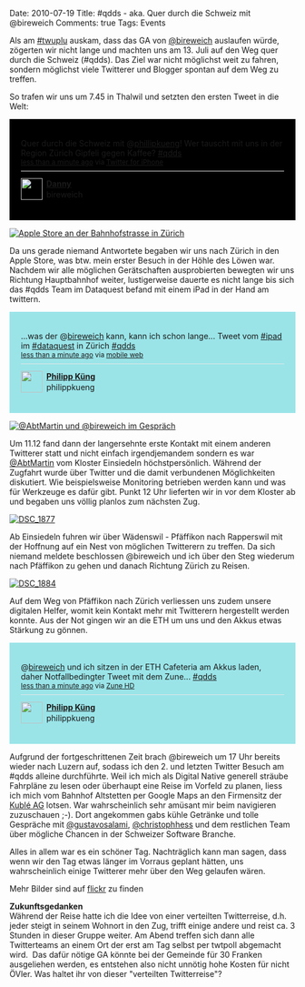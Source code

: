 Date: 2010-07-19
Title: #qdds - aka. Quer durch die Schweiz mit @bireweich
Comments: true
Tags: Events

<p>Als am <a href="https://twtvite.com/twuplu3">#twuplu</a> auskam, dass das GA von <a
        href="https://twitter.com/bireweich">@bireweich</a> auslaufen würde, zögerten wir nicht lange und machten uns am
    13. Juli auf den Weg quer durch die Schweiz (#qdds). Das Ziel war nicht möglichst weit zu fahren, sondern möglichst
    viele Twitterer und Blogger spontan auf dem Weg zu treffen.</p>

<p>So trafen wir uns um 7.45 in Thalwil und setzten den ersten Tweet in die Welt: </p>
<!-- https://twitter.com/bireweich/status/18415363542 -->
<style type='text/css'>
    .bbpBox18415363542 {
        background: url(https://a1.twimg.com/profile_background_images/57099250/Kopie_von_birne-t9553.jpg) #000000;
        padding: 20px;
    }

    p.bbpTweet {
        background: #fff;
        padding: 10px 12px 10px 12px;
        margin: 0;
        min-height: 48px;
        color: #000;
        font-size: 18px !important;
        line-height: 22px;
        -moz-border-radius: 5px;
        -webkit-border-radius: 5px
    }

    p.bbpTweet span.metadata {
        display: block;
        width: 100%;
        clear: both;
        margin-top: 8px;
        padding-top: 12px;
        height: 40px;
        border-top: 1px solid #fff;
        border-top: 1px solid #e6e6e6
    }

    p.bbpTweet span.metadata span.author {
        line-height: 19px
    }

    p.bbpTweet span.metadata span.author img {
        float: left;
        margin: 0 7px 0 0px;
        width: 38px;
        height: 38px
    }

    p.bbpTweet a:hover {
        text-decoration: underline
    }

    p.bbpTweet span.timestamp {
        font-size: 12px;
        display: block
    }

</style>
<div class='bbpBox18415363542'>
    <p class='bbpTweet'>Quer durch die Schweiz mit @<a class="tweet-url username" href="https://twitter.com/phillipkueng"
            rel="nofollow">phillipkueng</a>! Wer tauscht mit uns in der Region Zürich Gipfeli gegen Kaffee? <a
            href="https://twitter.com/search?q=%23qdds" title="#qdds" class="tweet-url hashtag"
            rel="nofollow">#qdds</a><span class='timestamp'><a title='Tue Jul 13 05:52:35 +0000 2010'
                href='https://twitter.com/bireweich/status/18415363542'>less than a minute ago</a> via <a
                href="https://twitter.com/" rel="nofollow">Twitter for iPhone</a></span><span class='metadata'><span
                class='author'><a href='https://twitter.com/bireweich'><img
                        src='https://a3.twimg.com/profile_images/1074233751/image_normal.jpg' /></a><strong><a
                        href='https://twitter.com/bireweich'>Danny</a></strong><br />bireweich</span></span></p>
</div> <!-- end of tweet -->

<p><a title="Apple Store an der Bahnhofstrasse in Zürich by Philipp Küng, on Flickr"
        href="https://www.flickr.com/photos/agentcmos/4805141408/"><img alt="Apple Store an der Bahnhofstrasse in Zürich"
            src="https://farm5.static.flickr.com/4135/4805141408_1b03340c61_b.jpg" /></a></p>

<p>Da uns gerade niemand Antwortete begaben wir uns nach Zürich in den Apple Store, was btw. mein erster Besuch in der
    Höhle des Löwen war. Nachdem wir alle möglichen Gerätschaften ausprobierten bewegten wir uns Richtung Hauptbahnhof
    weiter, lustigerweise dauerte es nicht lange bis sich das #qdds Team im Dataquest befand mit einem iPad in der Hand
    am twittern. </p>
<!-- https://twitter.com/philippkueng/status/18421088823 -->
<style type='text/css'>
    .bbpBox18421088823 {
        background: url(https://s.twimg.com/a/1279047709/images/themes/theme1/bg.png) #9ae4e8;
        padding: 20px;
    }

    p.bbpTweet {
        background: #fff;
        padding: 10px 12px 10px 12px;
        margin: 0;
        min-height: 48px;
        color: #000;
        font-size: 18px !important;
        line-height: 22px;
        -moz-border-radius: 5px;
        -webkit-border-radius: 5px
    }

    p.bbpTweet span.metadata {
        display: block;
        width: 100%;
        clear: both;
        margin-top: 8px;
        padding-top: 12px;
        height: 40px;
        border-top: 1px solid #fff;
        border-top: 1px solid #e6e6e6
    }

    p.bbpTweet span.metadata span.author {
        line-height: 19px
    }

    p.bbpTweet span.metadata span.author img {
        float: left;
        margin: 0 7px 0 0px;
        width: 38px;
        height: 38px
    }

    p.bbpTweet a:hover {
        text-decoration: underline
    }

    p.bbpTweet span.timestamp {
        font-size: 12px;
        display: block
    }

</style>
<div class='bbpBox18421088823'>
    <p class='bbpTweet'>...was der @<a class="tweet-url username" href="https://twitter.com/bireweich"
            rel="nofollow">bireweich</a> kann, kann ich schon lange... Tweet vom <a
            href="https://twitter.com/search?q=%23ipad" title="#ipad" class="tweet-url hashtag" rel="nofollow">#ipad</a>
        im <a href="https://twitter.com/search?q=%23dataquest" title="#dataquest" class="tweet-url hashtag"
            rel="nofollow">#dataquest</a> in Zürich <a href="https://twitter.com/search?q=%23qdds" title="#qdds"
            class="tweet-url hashtag" rel="nofollow">#qdds</a><span class='timestamp'><a
                title='Tue Jul 13 08:03:04 +0000 2010' href='https://twitter.com/philippkueng/status/18421088823'>less
                than a minute ago</a> via <a href="https://mobile.twitter.com" rel="nofollow">mobile web</a></span><span
            class='metadata'><span class='author'><a href='https://twitter.com/philippkueng'><img
                        src='https://a3.twimg.com/profile_images/979630681/philippkueng_normal.jpg' /></a><strong><a
                        href='https://twitter.com/philippkueng'>Philipp Küng</a></strong><br />philippkueng</span></span>
    </p>
</div> <!-- end of tweet -->

<p><a title="@AbtMartin und @bireweich im Gespräch by Philipp Küng, on Flickr"
        href="https://www.flickr.com/photos/agentcmos/4804515545/"><img alt="@AbtMartin und @bireweich im Gespräch"
            src="https://farm5.static.flickr.com/4122/4804515545_5536c9115c_b.jpg" /></a></p>

<p>Um 11.12 fand dann der langersehnte erste Kontakt mit einem anderen Twitterer statt und nicht einfach irgendjemandem
    sondern es war <a href="https://twitter.com/AbtMartin">@AbtMartin</a> vom Kloster Einsiedeln höchstpersönlich.
    Während der Zugfahrt wurde über Twitter und die damit verbundenen Möglichkeiten diskutiert. Wie beispielsweise
    Monitoring betrieben werden kann und was für Werkzeuge es dafür gibt. Punkt 12 Uhr lieferten wir in vor dem Kloster
    ab und begaben uns völlig planlos zum nächsten Zug.</p>

<p><a title="DSC_1877 by Philipp Küng, on Flickr" href="https://www.flickr.com/photos/agentcmos/4805156366/"><img
            alt="DSC_1877" src="https://farm5.static.flickr.com/4135/4805156366_6ab3a1b9b4_b.jpg" /></a></p>

<p>Ab Einsiedeln fuhren wir über Wädenswil - Pfäffikon nach Rapperswil mit der Hoffnung auf ein Nest von möglichen
    Twitterern zu treffen. Da sich niemand meldete beschlossen @bireweich und ich über den Steg wiederum nach Pfäffikon
    zu gehen und danach Richtung Zürich zu Reisen. </p>
<a title="DSC_1884 by Philipp Küng, on Flickr" href="https://www.flickr.com/photos/agentcmos/4805158896/"><img
        alt="DSC_1884" src="https://farm5.static.flickr.com/4101/4805158896_0b666e42bb_b.jpg" /></a>

<p>Auf dem Weg von Pfäffikon nach Zürich verliessen uns zudem unsere digitalen Helfer, womit kein Kontakt mehr mit
    Twitterern hergestellt werden konnte. Aus der Not gingen wir an die ETH um uns und den Akkus etwas Stärkung zu
    gönnen. </p>
<!-- https://twitter.com/philippkueng/status/18436024732 -->
<style type='text/css'>
    .bbpBox18436024732 {
        background: url(https://s.twimg.com/a/1279047709/images/themes/theme1/bg.png) #9ae4e8;
        padding: 20px;
    }

    p.bbpTweet {
        background: #fff;
        padding: 10px 12px 10px 12px;
        margin: 0;
        min-height: 48px;
        color: #000;
        font-size: 18px !important;
        line-height: 22px;
        -moz-border-radius: 5px;
        -webkit-border-radius: 5px
    }

    p.bbpTweet span.metadata {
        display: block;
        width: 100%;
        clear: both;
        margin-top: 8px;
        padding-top: 12px;
        height: 40px;
        border-top: 1px solid #fff;
        border-top: 1px solid #e6e6e6
    }

    p.bbpTweet span.metadata span.author {
        line-height: 19px
    }

    p.bbpTweet span.metadata span.author img {
        float: left;
        margin: 0 7px 0 0px;
        width: 38px;
        height: 38px
    }

    p.bbpTweet a:hover {
        text-decoration: underline
    }

    p.bbpTweet span.timestamp {
        font-size: 12px;
        display: block
    }

</style>
<div class='bbpBox18436024732'>
    <p class='bbpTweet'>@<a class="tweet-url username" href="https://twitter.com/bireweich" rel="nofollow">bireweich</a>
        und ich sitzen in der ETH Cafeteria am Akkus laden, daher Notfallbedingter Tweet mit dem Zune... <a
            href="https://twitter.com/search?q=%23qdds" title="#qdds" class="tweet-url hashtag"
            rel="nofollow">#qdds</a><span class='timestamp'><a title='Tue Jul 13 13:18:09 +0000 2010'
                href='https://twitter.com/philippkueng/status/18436024732'>less than a minute ago</a> via <a
                href="https://www.zune.net" rel="nofollow">Zune HD</a></span><span class='metadata'><span
                class='author'><a href='https://twitter.com/philippkueng'><img
                        src='https://a3.twimg.com/profile_images/979630681/philippkueng_normal.jpg' /></a><strong><a
                        href='https://twitter.com/philippkueng'>Philipp Küng</a></strong><br />philippkueng</span></span>
    </p>
</div> <!-- end of tweet -->

<p>Aufgrund der fortgeschrittenen Zeit brach @bireweich um 17 Uhr bereits wieder nach Luzern auf, sodass ich den 2. und
    letzten Twitter Besuch am #qdds alleine durchführte. Weil ich mich als Digital Native generell sträube Fahrpläne zu
    lesen oder überhaupt eine Reise im Vorfeld zu planen, liess ich mich vom Bahnhof Altstetten per Google Maps an den
    Firmensitz der <a title="Kublé AG" href="https://kuble.ch">Kublé AG</a> lotsen. War wahrscheinlich sehr amüsant mir
    beim navigieren zuzuschauen ;-). Dort angekommen gabs kühle Getränke und tolle Gespräche mit <a
        href="https://twitter.com/gustavosalami">@gustavosalami</a>, <a
        href="https://twitter.com/christophhess">@christophhess</a> und dem restlichen Team über mögliche Chancen in der
    Schweizer Software Branche.</p>

<p>Alles in allem war es ein schöner Tag. Nachträglich kann man sagen, dass wenn wir den Tag etwas länger im Vorraus
    geplant hätten, uns wahrscheinlich einige Twitterer mehr über den Weg gelaufen wären. </p>

<p>Mehr Bilder sind auf <a title="Bilder des qdds auf flickr"
        href="https://www.flickr.com/photos/agentcmos/sets/72157624403300133/">flickr</a> zu finden</p>
<strong>Zukunftsgedanken
    <br /></strong>Während der Reise hatte ich die Idee von einer verteilten Twitterreise, d.h. jeder steigt in seinem
Wohnort in den Zug, trifft einige andere und reist ca. 3 Stunden in dieser Gruppe weiter. Am Abend treffen sich dann
alle Twitterteams an einem Ort der erst am Tag selbst per twtpoll abgemacht wird.&#160; Das dafür nötige GA könnte bei
der Gemeinde für 30 Franken ausgeliehen werden, es entstehen also nicht unnötig hohe Kosten für nicht ÖVler. Was haltet
ihr von dieser &quot;verteilten Twitterreise&quot;?
